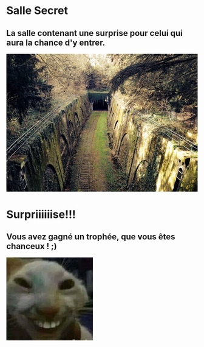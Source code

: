# Salle Secret
## La salle contenant une surprise pour celui qui aura la chance d'y entrer.
![Salle_Secret](../ressources/Salle_Secret.jpg)

# Surpriiiiiise!!!
## Vous avez gagné un trophée, que vous êtes chanceux ! ;)
![trophee](../ressources/trophee.jpg)

